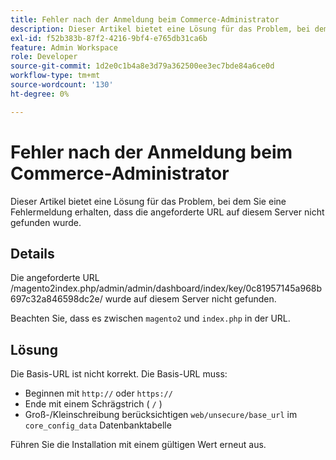 ```yaml
---
title: Fehler nach der Anmeldung beim Commerce-Administrator
description: Dieser Artikel bietet eine Lösung für das Problem, bei dem Sie eine Fehlermeldung erhalten, dass die angeforderte URL auf diesem Server nicht gefunden wurde.
exl-id: f52b383b-87f2-4216-9bf4-e765db31ca6b
feature: Admin Workspace
role: Developer
source-git-commit: 1d2e0c1b4a8e3d79a362500ee3ec7bde84a6ce0d
workflow-type: tm+mt
source-wordcount: '130'
ht-degree: 0%

---
```


# Fehler nach der Anmeldung beim Commerce-Administrator

Dieser Artikel bietet eine Lösung für das Problem, bei dem Sie eine Fehlermeldung erhalten, dass die angeforderte URL auf diesem Server nicht gefunden wurde.

## Details

Die angeforderte URL /magento2index.php/admin/admin/dashboard/index/key/0c81957145a968b697c32a846598dc2e/ wurde auf diesem Server nicht gefunden.

Beachten Sie, dass es zwischen `magento2` und `index.php` in der URL.

## Lösung

Die Basis-URL ist nicht korrekt. Die Basis-URL muss:

* Beginnen mit `http://` oder `https://`
* Ende mit einem Schrägstrich ( `/` )
* Groß-/Kleinschreibung berücksichtigen `web/unsecure/base_url` im `core_config_data` Datenbanktabelle

Führen Sie die Installation mit einem gültigen Wert erneut aus.
